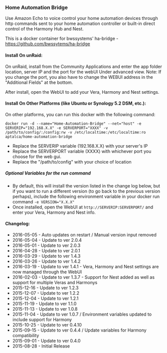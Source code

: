 ### Home Automation Bridge

Use Amazon Echo to voice control your home automation devices through http commands sent to your home automation controller or built-in direct control of the Harmony Hub and Nest.

This is a docker container for bwssystems' ha-bridge - https://github.com/bwssytems/ha-bridge

#### Install On unRaid:

On unRaid, install from the Community Applications and enter the app folder location, server IP and the port for the webUI Under advanced view. Note: If you change the port, you also have to change the WEBUI address in the "Additional Fields" at the bottom. 
  
After install, open the WebUI to add your Vera, Harmony and Nest settings.


#### Install On Other Platforms (like Ubuntu or Synology 5.2 DSM, etc.):

On other platforms, you can run this docker with the following command:

```docker run -d --name="Home-Automation-Bridge" --net="host" -e SERVERIP="192.168.X.X" -e SERVERPORT="XXXX" -v /path/to/config/:/config:rw -v /etc/localtime:/etc/localtime:ro aptalca/home-automation-bridge```

- Replace the SERVERIP variable (192.168.X.X) with your server's IP
- Replace the SERVERPORT variable (XXXX) with whichever port you choose for the web gui.
- Replace the "/path/to/config" with your choice of location

##### Optional Variables for the run command
- By default, this will install the version listed in the change log below, but if you want to run a different version (to go back to the previous version perhaps), include the following environment variable in your docker run command `-e VERSION="X.X.X"`
- Once installed, open the WebUI at `http://SERVERIP:SERVERPORT/` and enter your Vera, Harmony and Nest info.
  
#### Changelog: 
- 2016-05-05 - Auto updates on restart / Manual version input removed
- 2016-05-04 - Update to ver 2.0.4
- 2016-05-01 - Update to ver 2.0.3
- 2016-04-28 - Update to ver 2.0.1
- 2016-03-29 - Update to ver 1.4.3
- 2016-03-26 - Update to ver 1.4.2
- 2016-03-19 - Update to ver 1.4.1 - Vera, Harmony and Nest settings are now managed through the WebUI
- 2016-02-03 - Update to ver 1.3.7 - Support for Nest added as well as support for multiple Veras and Harmonys
- 2015-12-16 - Update to ver 1.2.3
- 2015-12-07 - Update to ver 1.2.2
- 2015-12-04 - Update to ver 1.2.1
- 2015-11-19 - Update to ver 1.1.0
- 2015-11-13 - Update to ver 1.0.8
- 2015-11-04 - Update to ver 1.0.7 / Environment variables updated to include support for Harmony
- 2015-10-25 - Update to ver 0.4.10  
- 2015-09-15 - Update to ver 0.4.4 / Update variables for Harmony compatibility  
- 2015-09-01 - Update to ver 0.4.0  
- 2015-08-28 - Initial Release
